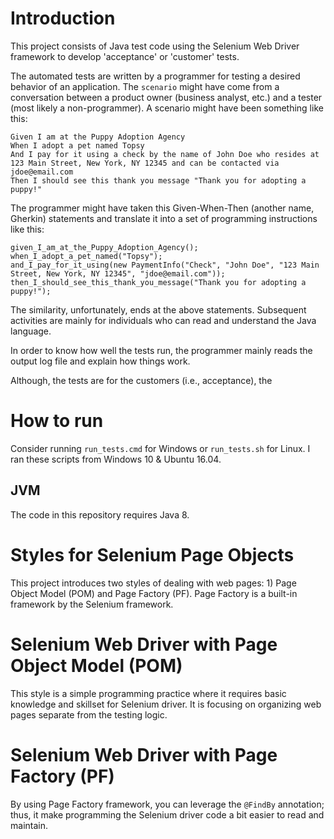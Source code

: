 # Introduction
This project consists of Java test code using the Selenium Web Driver framework
to develop 'acceptance' or 'customer' tests.

The automated tests are written by a programmer for testing a desired behavior
of an application. The `scenario` might have come from a conversation between
a product owner (business analyst, etc.) and a tester (most likely a 
non-programmer). A scenario might have been something like this:

```
Given I am at the Puppy Adoption Agency
When I adopt a pet named Topsy
And I pay for it using a check by the name of John Doe who resides at 123 Main Street, New York, NY 12345 and can be contacted via jdoe@email.com
Then I should see this thank you message "Thank you for adopting a puppy!"
```
The programmer might have taken this Given-When-Then (another name, Gherkin) 
statements and translate it into a set of programming instructions like this:

```
given_I_am_at_the_Puppy_Adoption_Agency();
when_I_adopt_a_pet_named("Topsy");
and_I_pay_for_it_using(new PaymentInfo("Check", "John Doe", "123 Main Street, New York, NY 12345", "jdoe@email.com"));
then_I_should_see_this_thank_you_message("Thank you for adopting a puppy!");
```

The similarity, unfortunately, ends at the above statements. Subsequent activities
are mainly for individuals who can read and understand the Java language.

In order to know how well the tests run, the programmer mainly reads the output
log file and explain how things work.

Although, the tests are for the customers (i.e., acceptance), the 

# How to run
Consider running `run_tests.cmd` for Windows or `run_tests.sh` for 
Linux. I ran these scripts from Windows 10 & Ubuntu 16.04.

## JVM
The code in this repository requires Java 8.

# Styles for Selenium Page Objects
This project introduces two styles of dealing with web pages: 1) Page Object
Model (POM) and Page Factory (PF). Page Factory is a built-in framework 
by the Selenium framework.

# Selenium Web Driver with Page Object Model (POM)
This style is a simple programming practice where it requires basic knowledge
and skillset for Selenium driver. It is focusing on organizing web pages 
separate from the testing logic.

# Selenium Web Driver with Page Factory (PF)
By using Page Factory framework, you can leverage the `@FindBy` annotation; 
thus, it make programming the Selenium driver code a bit easier to read
and maintain.

